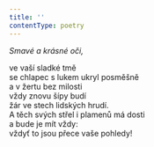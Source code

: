 ```yaml
---
title: ''
contentType: poetry
---
```


<section>

_Smavé a krásné oči,_

ve vaší sladké tmě  
se chlapec s lukem ukryl posměšně  
a v žertu bez milosti  
vždy znovu šípy budí  
žár ve stech lidských hrudí.  
A těch svých střel i plamenů má dosti  
a bude je mít vždy:  
vždyť to jsou přece vaše pohledy!

</section>
